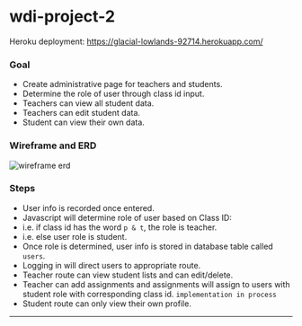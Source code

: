 # wdi-project-2

Heroku deployment: https://glacial-lowlands-92714.herokuapp.com/

### Goal
* Create administrative page for teachers and students.
* Determine the role of user through class id input.
* Teachers can view all student data.
* Teachers can edit student data.
* Student can view their own data.

### Wireframe and ERD
![wireframe erd](./wdi-project-2_vF.png)

### Steps
* User info is recorded once entered.
* Javascript will determine role of user based on Class ID:
 * i.e. if class id has the word ```p & t```, the role is teacher.
 * i.e. else user role is student.
* Once role is determined, user info is stored in database table called ```users```.
* Logging in will direct users to appropriate route.
 * Teacher route can view student lists and can edit/delete.
 * Teacher can add assignments and assignments will assign to users with student role with corresponding class id. ```implementation in process```
 * Student route can only view their own profile.
---
